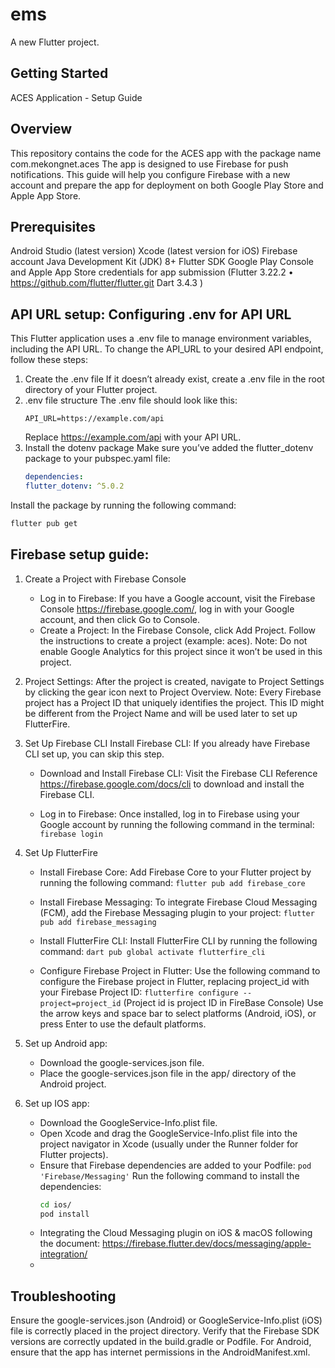 # ems

A new Flutter project.

## Getting Started

ACES Application - Setup Guide
## Overview
This repository contains the code for the ACES app with the package name com.mekongnet.aces
The app is designed to use Firebase for push notifications. 
This guide will help you configure Firebase with a new account and prepare the app for deployment on both Google Play Store and Apple App Store.

## Prerequisites
Android Studio (latest version)
Xcode (latest version for iOS)
Firebase account
Java Development Kit (JDK) 8+
Flutter SDK 
Google Play Console and Apple App Store credentials for app submission
(Flutter 3.22.2 • https://github.com/flutter/flutter.git
Dart 3.4.3 
)
## API URL setup: Configuring .env for API URL
This Flutter application uses a .env file to manage environment variables, including the API URL. To change the API_URL to your desired API endpoint, follow these steps:
1. Create the .env file
If it doesn’t already exist, create a .env file in the root directory of your Flutter project.
2. .env file structure
The .env file should look like this:
   ```env
   API_URL=https://example.com/api
   ```
   Replace https://example.com/api with your API URL.
3. Install the dotenv package
Make sure you’ve added the flutter_dotenv package to your pubspec.yaml file:
   ```yaml
   dependencies:
   flutter_dotenv: ^5.0.2
   ```
Install the package by running the following command:
   ```bash
   flutter pub get
   ```
## Firebase setup guide:

1. Create a Project with Firebase Console 
    - Log in to Firebase: If you have a Google account, visit the Firebase Console https://firebase.google.com/, log in with your Google account, and then click Go to Console.
    - Create a Project: In the Firebase Console, click Add Project. Follow the instructions to create a project (example: aces). 
      Note: Do not enable Google Analytics for this project since it won’t be used in this project.

2. Project Settings:
After the project is created, navigate to Project Settings by clicking the gear icon next to Project Overview.
Note: Every Firebase project has a Project ID that uniquely identifies the project. This ID might be different from the Project Name and will be used later to set up FlutterFire.
 
3. Set Up Firebase CLI
Install Firebase CLI:
If you already have Firebase CLI set up, you can skip this step.
   - Download and Install Firebase CLI:
   Visit the Firebase CLI Reference https://firebase.google.com/docs/cli to download and install the Firebase CLI.

   - Log in to Firebase:
   Once installed, log in to Firebase using your Google account by running the following command in the terminal:
   `firebase login`

4. Set Up FlutterFire
   - Install Firebase Core: Add Firebase Core to your Flutter project by running the following command:
   `flutter pub add firebase_core`

   - Install Firebase Messaging: To integrate Firebase Cloud Messaging (FCM), add the Firebase Messaging plugin to your project:
   `flutter pub add firebase_messaging`

   - Install FlutterFire CLI: Install FlutterFire CLI by running the following command:
   `dart pub global activate flutterfire_cli`

   - Configure Firebase Project in Flutter: Use the following command to configure the Firebase project in Flutter, replacing project_id with your Firebase Project ID:
   `flutterfire configure --project=project_id` (Project id is project ID in FireBase Console)
   Use the arrow keys and space bar to select platforms (Android, iOS), or press Enter to use the default platforms.

5. Set up Android app:
   - Download the google-services.json file. 
   - Place the google-services.json file in the app/ directory of the Android project.
6. Set up IOS app:
   - Download the GoogleService-Info.plist file.
   - Open Xcode and drag the GoogleService-Info.plist file into the project navigator in Xcode (usually under the Runner folder for Flutter projects).
   - Ensure that Firebase dependencies are added to your Podfile:
   `pod 'Firebase/Messaging'`
   Run the following command to install the dependencies:
       ```bash
       cd ios/
       pod install
       ```
   - Integrating the Cloud Messaging plugin on iOS & macOS following the document: https://firebase.flutter.dev/docs/messaging/apple-integration/
   - 
## Troubleshooting
Ensure the google-services.json (Android) or GoogleService-Info.plist (iOS) file is correctly placed in the project directory.
Verify that the Firebase SDK versions are correctly updated in the build.gradle or Podfile.
For Android, ensure that the app has internet permissions in the AndroidManifest.xml.


